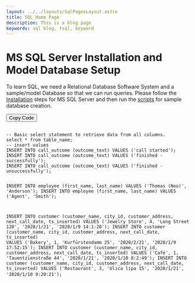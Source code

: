 ```yaml
---
layout: ../../layouts/SqlPagesLayout.astro
title: SQL Home Page
description: This is a blog page
keywords: sql blog, tsql, keyword
---
```


<CommonHeaderComp />
<Layout>

# MS SQL Server Installation and Model Database Setup

To learn SQL, we need a Relational Database Software System and a sample/model Database so that we can run queries. Please follow the <a href="#" class="contentLinks">Installation</a> steps for MS SQL Server and then run the <a href="" class="contentLinks">scripts</a> for sample database creation. 
<div>
<button class="copyBtn" onclick="copyCode()">Copy Code</button>
</div>
<div class="codeBlock">
<pre>
<code class="language-sql" id="codeText">
-- Basic select statement to retrieve data from all columns.    
select * from table_name;
-- insert values
INSERT INTO call_outcome (outcome_text) VALUES ('call started');
INSERT INTO call_outcome (outcome_text) VALUES ('finished - successfully');
INSERT INTO call_outcome (outcome_text) VALUES ('finished - unsuccessfully');

INSERT INTO employee (first_name, last_name) VALUES ('Thomas (Neo)', 'Anderson');
INSERT INTO employee (first_name, last_name) VALUES ('Agent', 'Smith');

INSERT INTO customer (customer_name, city_id, customer_address, next_call_date, ts_inserted) VALUES ('Jewelry Store', 4, 'Long Street 120', '2020/1/21', '2020/1/9 14:1:20');
INSERT INTO customer (customer_name, city_id, customer_address, next_call_date, ts_inserted) 
VALUES ('Bakery', 1, 'Kurfürstendamm 25', '2020/2/21', '2020/1/9 17:52:15');
INSERT INTO customer (customer_name, city_id, customer_address, next_call_date, ts_inserted) 
VALUES ('Café', 1, 'Tauentzienstraße 44', '2020/1/21', '2020/1/10 8:2:49');
INSERT INTO customer (customer_name, city_id, customer_address, next_call_date, ts_inserted)
VALUES ('Restaurant', 3, 'Ulica lipa 15', '2020/1/21', '2020/1/10 9:20:21');
</code>
</pre>
</div>
</Layout>
<RightMenuComp />
